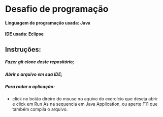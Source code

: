 # Desafio de programação

 #### Linguagem de programação usada: Java
 #### IDE usada: Eclipse

## Instruções:

 ##### Fazer git clone deste repositório;
 ##### Abrir o arquivo em sua IDE;
 ##### Para rodar a aplicação: 
  - click no botão direiro do mouse no aquivo do exercício que deseja abrir e click em Run As na sequencia em Java Application, ou aperte F11 que também compila o arquivo.
